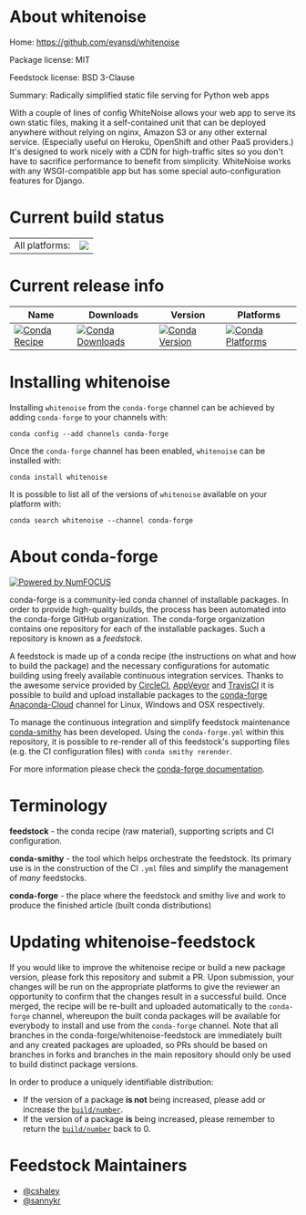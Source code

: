 About whitenoise
================

Home: https://github.com/evansd/whitenoise

Package license: MIT

Feedstock license: BSD 3-Clause

Summary: Radically simplified static file serving for Python web apps

With a couple of lines of config WhiteNoise allows your web app to serve its own static files,
making it a self-contained unit that can be deployed anywhere without relying on nginx, Amazon
S3 or any other external service. (Especially useful on Heroku, OpenShift and other PaaS providers.)
It's designed to work nicely with a CDN for high-traffic sites so you don't have to sacrifice
performance to benefit from simplicity. WhiteNoise works with any WSGI-compatible app but has some
special auto-configuration features for Django.


Current build status
====================


<table><tr><td>All platforms:</td>
    <td>
      <a href="https://dev.azure.com/conda-forge/feedstock-builds/_build/latest?definitionId=4922&branchName=master">
        <img src="https://dev.azure.com/conda-forge/feedstock-builds/_apis/build/status/whitenoise-feedstock?branchName=master">
      </a>
    </td>
  </tr>
</table>

Current release info
====================

| Name | Downloads | Version | Platforms |
| --- | --- | --- | --- |
| [![Conda Recipe](https://img.shields.io/badge/recipe-whitenoise-green.svg)](https://anaconda.org/conda-forge/whitenoise) | [![Conda Downloads](https://img.shields.io/conda/dn/conda-forge/whitenoise.svg)](https://anaconda.org/conda-forge/whitenoise) | [![Conda Version](https://img.shields.io/conda/vn/conda-forge/whitenoise.svg)](https://anaconda.org/conda-forge/whitenoise) | [![Conda Platforms](https://img.shields.io/conda/pn/conda-forge/whitenoise.svg)](https://anaconda.org/conda-forge/whitenoise) |

Installing whitenoise
=====================

Installing `whitenoise` from the `conda-forge` channel can be achieved by adding `conda-forge` to your channels with:

```
conda config --add channels conda-forge
```

Once the `conda-forge` channel has been enabled, `whitenoise` can be installed with:

```
conda install whitenoise
```

It is possible to list all of the versions of `whitenoise` available on your platform with:

```
conda search whitenoise --channel conda-forge
```


About conda-forge
=================

[![Powered by NumFOCUS](https://img.shields.io/badge/powered%20by-NumFOCUS-orange.svg?style=flat&colorA=E1523D&colorB=007D8A)](http://numfocus.org)

conda-forge is a community-led conda channel of installable packages.
In order to provide high-quality builds, the process has been automated into the
conda-forge GitHub organization. The conda-forge organization contains one repository
for each of the installable packages. Such a repository is known as a *feedstock*.

A feedstock is made up of a conda recipe (the instructions on what and how to build
the package) and the necessary configurations for automatic building using freely
available continuous integration services. Thanks to the awesome service provided by
[CircleCI](https://circleci.com/), [AppVeyor](https://www.appveyor.com/)
and [TravisCI](https://travis-ci.org/) it is possible to build and upload installable
packages to the [conda-forge](https://anaconda.org/conda-forge)
[Anaconda-Cloud](https://anaconda.org/) channel for Linux, Windows and OSX respectively.

To manage the continuous integration and simplify feedstock maintenance
[conda-smithy](https://github.com/conda-forge/conda-smithy) has been developed.
Using the ``conda-forge.yml`` within this repository, it is possible to re-render all of
this feedstock's supporting files (e.g. the CI configuration files) with ``conda smithy rerender``.

For more information please check the [conda-forge documentation](https://conda-forge.org/docs/).

Terminology
===========

**feedstock** - the conda recipe (raw material), supporting scripts and CI configuration.

**conda-smithy** - the tool which helps orchestrate the feedstock.
                   Its primary use is in the construction of the CI ``.yml`` files
                   and simplify the management of *many* feedstocks.

**conda-forge** - the place where the feedstock and smithy live and work to
                  produce the finished article (built conda distributions)


Updating whitenoise-feedstock
=============================

If you would like to improve the whitenoise recipe or build a new
package version, please fork this repository and submit a PR. Upon submission,
your changes will be run on the appropriate platforms to give the reviewer an
opportunity to confirm that the changes result in a successful build. Once
merged, the recipe will be re-built and uploaded automatically to the
`conda-forge` channel, whereupon the built conda packages will be available for
everybody to install and use from the `conda-forge` channel.
Note that all branches in the conda-forge/whitenoise-feedstock are
immediately built and any created packages are uploaded, so PRs should be based
on branches in forks and branches in the main repository should only be used to
build distinct package versions.

In order to produce a uniquely identifiable distribution:
 * If the version of a package **is not** being increased, please add or increase
   the [``build/number``](https://conda.io/docs/user-guide/tasks/build-packages/define-metadata.html#build-number-and-string).
 * If the version of a package **is** being increased, please remember to return
   the [``build/number``](https://conda.io/docs/user-guide/tasks/build-packages/define-metadata.html#build-number-and-string)
   back to 0.

Feedstock Maintainers
=====================

* [@cshaley](https://github.com/cshaley/)
* [@sannykr](https://github.com/sannykr/)

